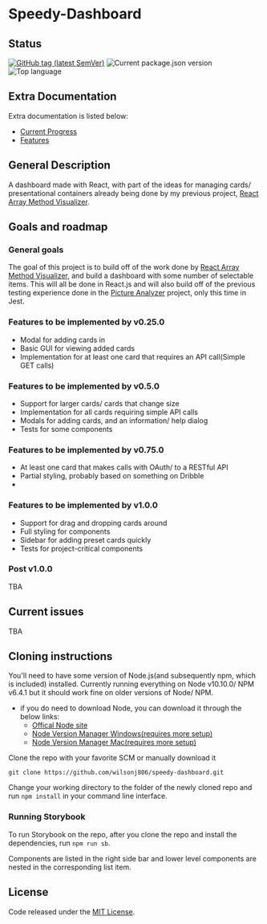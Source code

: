 # Speedy-Dashboard

## Status

[![GitHub tag (latest SemVer)](https://img.shields.io/github/tag/wilsonj806/speedy-dashboard.svg)](https://github.com/wilsonj806/speedy-dashboard)
![Current package.json version](https://img.shields.io/github/package-json/v/wilsonj806/speedy-dashboard.svg?label=current%20version)
![Top language](https://img.shields.io/github/languages/top/wilsonj806/speedy-dashboard.svg)

## Extra Documentation

Extra documentation is listed below:
- [Current Progress](doc/current-progress.md)
- [Features](doc/FEATURES.md)

## General Description

A dashboard made with React, with part of the ideas for managing cards/ presentational containers already being done by my previous project, [React Array Method Visualizer](https://github.com/wilsonj806/react-array-method-visualizer).

## Goals and roadmap

### General goals

The goal of this project is to build off of the work done by [React Array Method Visualizer](https://github.com/wilsonj806/react-array-method-visualizer), and build a dashboard with some number of selectable items. This will all be done in React.js and will also build off of the previous testing experience done in the [Picture Analyzer](https://github.com/wilsonj806/speedy-dashboard) project, only this time in Jest.

### Features to be implemented by v0.25.0

- Modal for adding cards in
- Basic GUI for viewing added cards
- Implementation for at least one card that requires an API call(Simple GET calls)

### Features to be implemented by v0.5.0

- Support for larger cards/ cards that change size
- Implementation for all cards requiring simple API calls
- Modals for adding cards, and an information/ help dialog
- Tests for some components

### Features to be implemented by v0.75.0

- At least one card that makes calls with OAuth/ to a RESTful API
- Partial styling, probably based on something on Dribble
-

### Features to be implemented by v1.0.0

- Support for drag and dropping cards around
- Full styling for components
- Sidebar for adding preset cards quickly
- Tests for project-critical components

### Post v1.0.0

TBA

## Current issues

TBA

## Cloning instructions

You'll need to have some version of Node.js(and subsequently npm, which is included) installed. Currently running everything on Node v10.10.0/ NPM v6.4.1 but it should work fine on older versions of Node/ NPM.
- if you do need to download Node, you can download it through the below links:
  - [Offical Node site](https://nodejs.org/en/download/)
  - [Node Version Manager Windows(requires more setup)](https://github.com/coreybutler/nvm-windows)
  - [Node Version Manager Mac(requires more setup)](https://github.com/creationix/nvm)


Clone the repo with your favorite SCM or manually download it
```
git clone https://github.com/wilsonj806/speedy-dashboard.git
```

Change your working directory to the folder of the newly cloned repo and run ```npm install``` in your command line interface.

### Running Storybook

To run Storybook on the repo, after you clone the repo and install the dependencies, run ```npm run sb```.

Components are listed in the right side bar and lower level components are nested in the corresponding list item.

## License

Code released under the [MIT License](LICENSE).